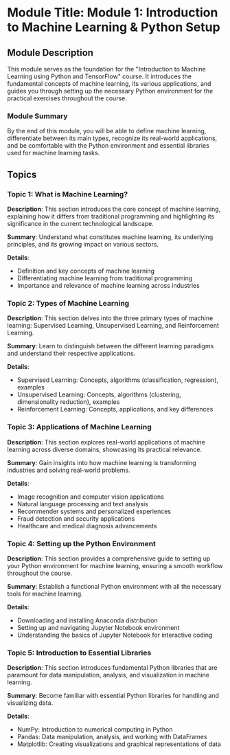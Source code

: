 
# Module Title: Module 1: Introduction to Machine Learning & Python Setup

## Module Description
This module serves as the foundation for the "Introduction to Machine Learning using Python and TensorFlow" course. It introduces the fundamental concepts of machine learning, its various applications, and guides you through setting up the necessary Python environment for the practical exercises throughout the course. 

### Module Summary
By the end of this module, you will be able to define machine learning, differentiate between its main types, recognize its real-world applications, and be comfortable with the Python environment and essential libraries used for machine learning tasks.

## Topics

### Topic 1: What is Machine Learning?
**Description**: This section introduces the core concept of machine learning, explaining how it differs from traditional programming and highlighting its significance in the current technological landscape. 

**Summary**: 
Understand what constitutes machine learning, its underlying principles, and its growing impact on various sectors.

**Details**:
- Definition and key concepts of machine learning
- Differentiating machine learning from traditional programming
- Importance and relevance of machine learning across industries

### Topic 2: Types of Machine Learning
**Description**: This section delves into the three primary types of machine learning: Supervised Learning, Unsupervised Learning, and Reinforcement Learning.

**Summary**: 
Learn to distinguish between the different learning paradigms and understand their respective applications.

**Details**:
- Supervised Learning: Concepts, algorithms (classification, regression), examples
- Unsupervised Learning: Concepts, algorithms (clustering, dimensionality reduction), examples
- Reinforcement Learning: Concepts, applications, and key differences

### Topic 3: Applications of Machine Learning
**Description**: This section explores real-world applications of machine learning across diverse domains, showcasing its practical relevance.

**Summary**: 
Gain insights into how machine learning is transforming industries and solving real-world problems.

**Details**:
- Image recognition and computer vision applications
- Natural language processing and text analysis
- Recommender systems and personalized experiences
- Fraud detection and security applications
- Healthcare and medical diagnosis advancements

### Topic 4: Setting up the Python Environment
**Description**: This section provides a comprehensive guide to setting up your Python environment for machine learning, ensuring a smooth workflow throughout the course. 

**Summary**: 
Establish a functional Python environment with all the necessary tools for machine learning.

**Details**:
- Downloading and installing Anaconda distribution
- Setting up and navigating Jupyter Notebook environment
- Understanding the basics of Jupyter Notebook for interactive coding

### Topic 5: Introduction to Essential Libraries
**Description**: This section introduces fundamental Python libraries that are paramount for data manipulation, analysis, and visualization in machine learning.

**Summary**: 
Become familiar with essential Python libraries for handling and visualizing data.

**Details**:
- NumPy: Introduction to numerical computing in Python
- Pandas: Data manipulation, analysis, and working with DataFrames
- Matplotlib: Creating visualizations and graphical representations of data 
